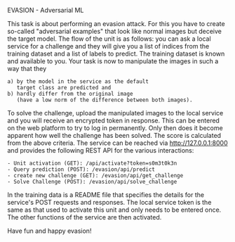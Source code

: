 
EVASION - Adversarial ML

This task is about performing an evasion attack. For this you have to create so-called "adversarial examples" that look like normal images but deceive the target model.
The flow of the unit is as follows: you can ask a local service for a challenge and they will give you a list of indices from the training dataset and a list of labels to predict. The training dataset is known and available to you. Your task is now to manipulate the images in such a way that they

    a) by the model in the service as the default
       target class are predicted and
    b) hardly differ from the original image
       (have a low norm of the difference between both images).
To solve the challenge, upload the manipulated images to the local service and you will receive an encrypted token in response. This can be entered on the web platform to try to log in permanently. Only then does it become apparent how well the challenge has been solved. The score is calculated from the above criteria.
The service can be reached via http://127.0.0.1:8000 and provides the following REST API for the various interactions:

    - Unit activation (GET): /api/activate?token=s0m3t0k3n
    - Query prediction (POST): /evasion/api/predict
    - create new challenge (GET): /evasion/api/get_challenge
    - Solve Challenge (POST): /evasion/api/solve_challenge
In the training data is a README file that specifies the details for the service's POST requests and responses. The local service token is the same as that used to activate this unit and only needs to be entered once. The other functions of the service are then activated.

Have fun and happy evasion!
